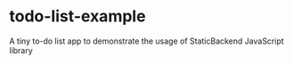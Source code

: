 # todo-list-example
A tiny to-do list app to demonstrate the usage of StaticBackend JavaScript library
